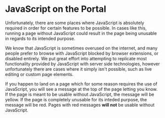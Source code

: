 # JavaScript on the Portal

Unfortunately, there are some places where JavaScript is absolutely required in order for certain features to be possible. In cases like this, running a page without JavaScript could result in the page being unusable in regards to its intended purpose.

We know that JavaScript is sometimes overused on the internet, and many people prefer to browse with JavaScript blocked by browser extensions, or disabled entirely. We put great effort into attempting to replicate most functionality provided by JavaScript with server side technologies, however unfortunately there are cases where it simply isn't possible, such as live editing or custom page elements.

If you happen to land on a page which for some reason requires the use of JavaScript, you will see a message at the top of the page letting you know. If the page is meant to be usable without JavaScript, the message will be yellow. If the page is completely unusable for its inteded purpose, the message will be red. Pages with red messages **will not** be usable without JavaScript.